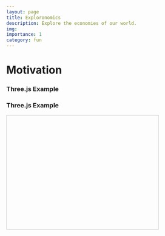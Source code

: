 ```yaml
---
layout: page
title: Exploronomics
description: Explore the economies of our world.
img: 
importance: 1
category: fun
---
```



# Motivation

<!-- [Check out Exploronomics](https://patrickcap.github.io/apps/exploronomics-app/index.html) -->

### Three.js Example

### Three.js Example

<div id="threejs-container" style="width: 400px; height: 300px; border: 1px solid #ccc;"></div>

<script src="https://cdnjs.cloudflare.com/ajax/libs/three.js/r128/three.min.js"></script>
<script>
  // Set up the scene, camera, and renderer
  const container = document.getElementById('threejs-container');
  const scene = new THREE.Scene();
  const camera = new THREE.PerspectiveCamera(75, container.clientWidth / container.clientHeight, 0.1, 1000);

  // Create the WebGL renderer and set its size to match the container's size
  const renderer = new THREE.WebGLRenderer();
  renderer.setSize(container.clientWidth, container.clientHeight);
  container.appendChild(renderer.domElement);

  // Create a simple cube
  const geometry = new THREE.BoxGeometry();
  const material = new THREE.MeshBasicMaterial({ color: 0x00ff00 });
  const cube = new THREE.Mesh(geometry, material);
  scene.add(cube);

  camera.position.z = 5;

  // Animation loop
  function animate() {
    requestAnimationFrame(animate);
    cube.rotation.x += 0.01;
    cube.rotation.y += 0.01;
    renderer.render(scene, camera);
  }
  animate();

  // Handle window resize and container size changes
  window.addEventListener('resize', () => {
    const containerWidth = container.clientWidth;
    const containerHeight = container.clientHeight;
    
    // Update renderer size
    renderer.setSize(containerWidth, containerHeight);
    
    // Update camera aspect ratio
    camera.aspect = containerWidth / containerHeight;
    camera.updateProjectionMatrix();
  });
</script>
